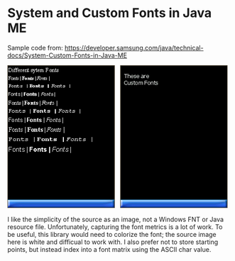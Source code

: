 # System and Custom Fonts in Java ME

Sample code from: https://developer.samsung.com/java/technical-docs/System-Custom-Fonts-in-Java-ME

![alt text](https://github.com/woodie/J2meFonts/blob/master/docs/system.png?raw=true) &nbsp;
![alt text](https://github.com/woodie/J2meFonts/blob/master/docs/custon.png?raw=true)

I like the simplicity of the source as an image, not a Windows FNT or Java resource file. Unfortunately, capturing the font metrics is a lot of work. To be useful, this library would need to colorize the font; the source image here is white and difficual to work with. I also prefer not to store starting points, but instead index into a font matrix using the ASCII char value.
